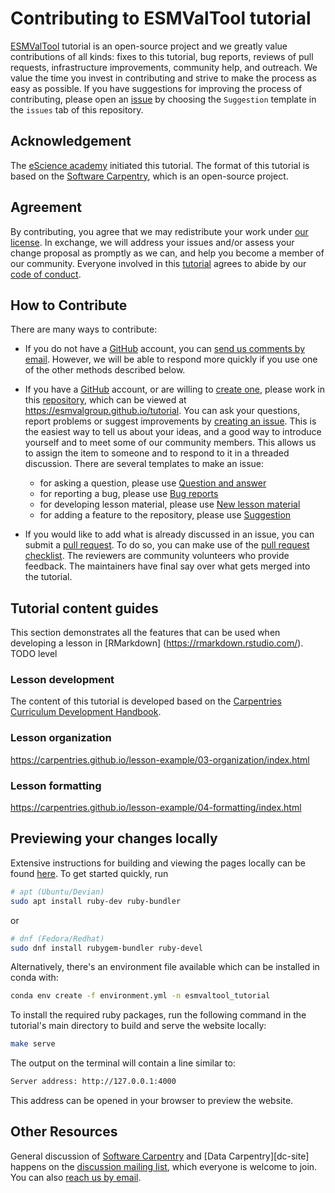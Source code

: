 # Contributing to ESMValTool tutorial

[ESMValTool](https://www.esmvaltool.org/) tutorial is an open-source project and we greatly value contributions of all kinds: fixes to this tutorial, bug reports, reviews of pull requests, infrastructure improvements, community help, and outreach. We value the time you invest in contributing and strive to make the process as easy as possible. If you have suggestions for improving the process of contributing, please open an [issue][issues] by choosing the ``Suggestion`` template in the ``issues`` tab of this repository.

## Acknowledgement

The [eScience academy][ea-site] initiated this tutorial.
The format of this tutorial is based on the [Software Carpentry][swc-site], which is an open-source project.

## Agreement

By contributing, you agree that we may redistribute your work under [our license](LICENSE.md).
In exchange, we will address your issues and/or assess your change proposal as promptly as we can, and help you become a member of our community.
Everyone involved in this [tutorial](site) agrees to abide by our [code of conduct](CODE_OF_CONDUCT.md).

## How to Contribute

There are many ways to contribute:

* If you do not have a [GitHub][github] account,
you can [send us comments by email][email].
However,
we will be able to respond more quickly if you use one of the other methods described below.

* If you have a [GitHub][github] account,
or are willing to [create one][github-join],
please work in this [repository][site],
which can be viewed at <https://esmvalgroup.github.io/tutorial>.
You can ask your questions, report problems or suggest improvements by [creating an issue][issues].
This is the easiest way to tell us about your ideas,
and a good way to introduce yourself
and to meet some of our community members.
This allows us to assign the item to someone
and to respond to it in a threaded discussion.
There are several templates to make an issue:
  * for asking a question, please use [Question and answer][issues]
  * for reporting a bug, please use [Bug reports][issues]
  * for developing lesson material, please use [New lesson material][issues]
  * for adding a feature to the repository, please use [Suggestion][issues]

* If you would like to add what is already discussed in an issue,
you can submit a [pull request][PR].
To do so, you can make use of the [pull request checklist][PR].
The reviewers are community volunteers who provide feedback.
The maintainers have final say over what gets merged into the tutorial.

## Tutorial content guides

This section demonstrates all the features that can be used when developing a lesson in [RMarkdown] (https://rmarkdown.rstudio.com/).
TODO level

### Lesson development

The content of this tutorial is developed based on the [Carpentries Curriculum Development Handbook][swc-handbook].

### Lesson organization

https://carpentries.github.io/lesson-example/03-organization/index.html


### Lesson formatting

https://carpentries.github.io/lesson-example/04-formatting/index.html

## Previewing your changes locally

Extensive instructions for building and viewing the pages locally can be found [here](https://carpentries.github.io/lesson-example/setup.html). To get started quickly, run

```bash
# apt (Ubuntu/Devian)
sudo apt install ruby-dev ruby-bundler
```

or

```bash
# dnf (Fedora/Redhat)
sudo dnf install rubygem-bundler ruby-devel
```

Alternatively, there's an environment file available which can be installed in conda with:

```bash
conda env create -f environment.yml -n esmvaltool_tutorial
```

To install the required ruby packages, run the following command in the tutorial's
main directory to build and serve the website locally:

```bash
make serve
```

The output on the terminal will contain a line similar to:

```bash
Server address: http://127.0.0.1:4000
```

This address can be opened in your browser to preview the website.


## Other Resources

General discussion of [Software Carpentry][swc-site] and [Data Carpentry][dc-site]
happens on the [discussion mailing list][discuss-list],
which everyone is welcome to join.
You can also [reach us by email][email].

[email]: mailto:admin@software-carpentry.org
[site]: https://esmvalgroup.github.io/tutorial/
[discuss-list]: http://lists.software-carpentry.org/listinfo/discuss
[github]: https://github.com
[github-flow]: https://guides.github.com/introduction/flow/
[github-join]: https://github.com/join
[how-contribute]: https://egghead.io/series/how-to-contribute-to-an-open-source-project-on-github
[issues]: https://github.com/ESMValGroup/tutorial/issues
[PR]: https://github.com/ESMValGroup/tutorial/pulls
[swc-issues]: https://github.com/issues?q=user%3Aswcarpentry
[swc-lessons]: https://software-carpentry.org/lessons/
[swc-site]: https://software-carpentry.org/
[swc-handbook]: https://carpentries.github.io/curriculum-development/
[ea-site]: https://github.com/escience-academy
[c-site]: https://carpentries.org/
[lc-site]: https://librarycarpentry.org/
[lc-issues]: https://github.com/issues?q=user%3Alibrarycarpentry
